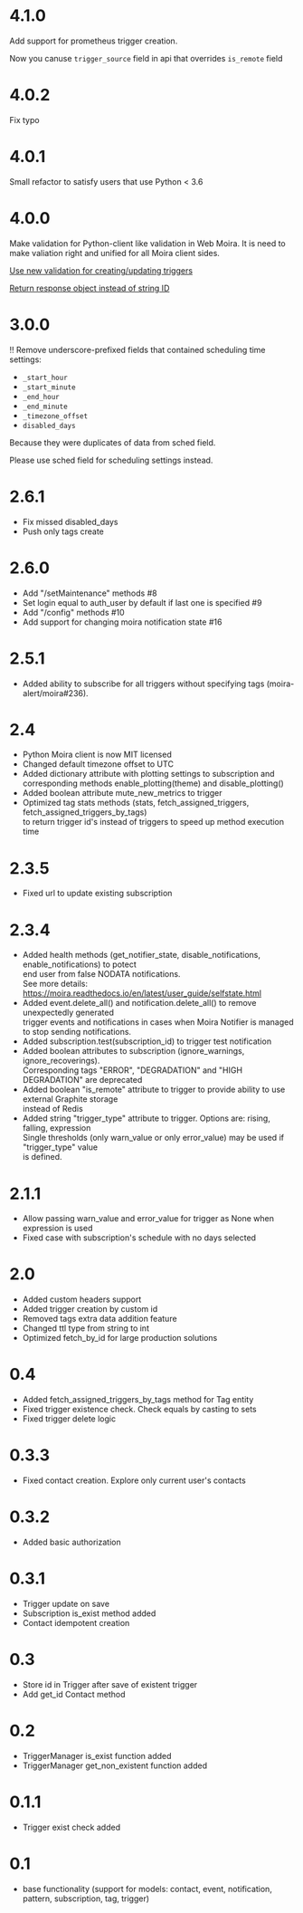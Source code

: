 # 4.1.0

Add support for prometheus trigger creation.

Now you canuse `trigger_source` field in api that overrides `is_remote` field

# 4.0.2

Fix typo

# 4.0.1

Small refactor to satisfy users that use Python < 3.6

# 4.0.0

Make validation for Python-client like validation in Web Moira. It is need to make valiation right and unified for all Moira client sides.

[Use new validation for creating/updating triggers](https://github.com/moira-alert/python-moira-client/commit/3edb4c720d4b80ae8a4bd6117cb2b9cf0c5bec16)

[Return response object instead of string ID](https://github.com/moira-alert/python-moira-client/commit/5f2bccdd11d6ef6a2a548b9c7072037ebf0445c0)

# 3.0.0

‼️ Remove underscore-prefixed fields that contained scheduling time settings:

- `_start_hour`
- `_start_minute`
- `_end_hour`
- `_end_minute`
- `_timezone_offset`
- `disabled_days`

Because they were duplicates of data from sched field.

Please use sched field for scheduling settings instead.

# 2.6.1

- Fix missed disabled_days
- Push only tags create

# 2.6.0
- Add "/setMaintenance" methods #8
- Set login equal to auth_user by default if last one is specified #9
- Add "/config" methods #10
- Add support for changing moira notification state #16

# 2.5.1
- Added ability to subscribe for all triggers without specifying tags (moira-alert/moira#236).

# 2.4

- Python Moira client is now MIT licensed
- Changed default timezone offset to UTC
- Added dictionary attribute with plotting settings to subscription and<br/>
  corresponding methods enable_plotting(theme) and disable_plotting()
- Added boolean attribute mute_new_metrics to trigger
- Optimized tag stats methods (stats, fetch_assigned_triggers, fetch_assigned_triggers_by_tags)<br/>
to return trigger id's instead of triggers to speed up method execution time

# 2.3.5
- Fixed url to update existing subscription

# 2.3.4

- Added health methods (get_notifier_state, disable_notifications, enable_notifications) to potect<br/>
  end user from false NODATA notifications. <br/>
  See more details: https://moira.readthedocs.io/en/latest/user_guide/selfstate.html
- Added event.delete_all() and notification.delete_all() to remove unexpectedly generated<br/>
  trigger events and notifications in cases when Moira Notifier is managed to stop sending notifications.
- Added subscription.test(subscription_id) to trigger test notification
- Added boolean attributes to subscription (ignore_warnings, ignore_recoverings).<br/>
  Corresponding tags "ERROR", "DEGRADATION" and "HIGH DEGRADATION" are deprecated
- Added boolean "is_remote" attribute to trigger to provide ability to use external Graphite storage<br/>
  instead of Redis
- Added string "trigger_type" attribute to trigger. Options are: rising, falling, expression<br/>
  Single thresholds (only warn_value or only error_value) may be used if "trigger_type" value<br/>
  is defined.

# 2.1.1
- Allow passing warn_value and error_value for trigger as None when expression is used
- Fixed case with subscription's schedule with no days selected

# 2.0
- Added custom headers support
- Added trigger creation by custom id
- Removed tags extra data addition feature
- Changed ttl type from string to int
- Optimized fetch_by_id for large production solutions

# 0.4
- Added fetch_assigned_triggers_by_tags method for Tag entity
- Fixed trigger existence check. Check equals by casting to sets
- Fixed trigger delete logic

# 0.3.3
- Fixed contact creation. Explore only current user's contacts

# 0.3.2
- Added basic authorization

# 0.3.1
- Trigger update on save
- Subscription is_exist method added
- Contact idempotent creation

# 0.3
- Store id in Trigger after save of existent trigger
- Add get_id Contact method

# 0.2
- TriggerManager is_exist function added
- TriggerManager get_non_existent function added

# 0.1.1
- Trigger exist check added

# 0.1
- base functionality (support for models: contact, event, notification, pattern, subscription, tag, trigger)

